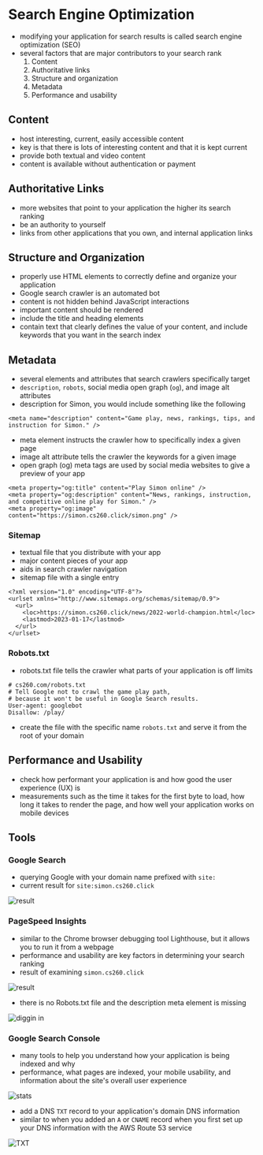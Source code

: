 # Search Engine Optimization
- modifying your application for search results is called search engine optimization (SEO)
- several factors that are major contributors to your search rank
    1. Content
    2. Authoritative links
    3. Structure and organization
    4. Metadata
    5. Performance and usability

## Content
- host interesting, current, easily accessible content
- key is that there is lots of interesting content and that it is kept current
- provide both textual and video content
- content is available without authentication or payment

## Authoritative Links
- more websites that point to your application the higher its search ranking
- be an authority to yourself
- links from other applications that you own, and internal application links

## Structure and Organization
- properly use HTML elements to correctly define and organize your application
- Google search crawler is an automated bot
- content is not hidden behind JavaScript interactions
- important content should be rendered
- include the title and heading elements
- contain text that clearly defines the value of your content, and include keywords that you want in the search index

## Metadata
- several elements and attributes that search crawlers specifically target
- `description`, `robots`, social media open graph (`og`), and image alt attributes
- description for Simon, you would include something like the following
```
<meta name="description" content="Game play, news, rankings, tips, and instruction for Simon." />
```
- meta element instructs the crawler how to specifically index a given page
- image alt attribute tells the crawler the keywords for a given image
- open graph (og) meta tags are used by social media websites to give a preview of your app
```
<meta property="og:title" content="Play Simon online" />
<meta property="og:description" content="News, rankings, instruction, and competitive online play for Simon." />
<meta property="og:image" content="https://simon.cs260.click/simon.png" />
```

### Sitemap
- textual file that you distribute with your app
- major content pieces of your app
- aids in search crawler navigation
- sitemap file with a single entry
```
<?xml version="1.0" encoding="UTF-8"?>
<urlset xmlns="http://www.sitemaps.org/schemas/sitemap/0.9">
  <url>
    <loc>https://simon.cs260.click/news/2022-world-champion.html</loc>
    <lastmod>2023-01-17</lastmod>
  </url>
</urlset>
```

### Robots.txt
- robots.txt file tells the crawler what parts of your application is off limits
```
# cs260.com/robots.txt
# Tell Google not to crawl the game play path,
# because it won't be useful in Google Search results.
User-agent: googlebot
Disallow: /play/
```
- create the file with the specific name `robots.txt` and serve it from the root of your domain

## Performance and Usability
- check how performant your application is and how good the user experience (UX) is
- measurements such as the time it takes for the first byte to load, how long it takes to render the page, and how well your application works on mobile devices

## Tools
### Google Search
- querying Google with your domain name prefixed with `site:`
- current result for `site:simon.cs260.click`

![result](https://github.com/webprogramming260/.github/raw/main/profile/webFrameworks/seo/seoGoogleSearch.jpg)

### PageSpeed Insights
- similar to the Chrome browser debugging tool Lighthouse, but it allows you to run it from a webpage
- performance and usability are key factors in determining your search ranking
- result of examining `simon.cs260.click`

![result](https://github.com/webprogramming260/.github/raw/main/profile/webFrameworks/seo/seoPageSpeedInsights.jpg)
- there is no Robots.txt file and the description meta element is missing

![diggin in](https://github.com/webprogramming260/.github/blob/main/profile/webFrameworks/seo/seoPageSpeedInsightsSeo.jpg)

### Google Search Console
- many tools to help you understand how your application is being indexed and why
- performance, what pages are indexed, your mobile usability, and information about the site's overall user experience

![stats](https://github.com/webprogramming260/.github/raw/main/profile/webFrameworks/seo/seoGoogleSearchConsole.jpg)
- add a DNS `TXT` record to your application's domain DNS information
- similar to when you added an `A` or `CNAME` record when you first set up your DNS information with the AWS Route 53 service

![TXT](https://github.com/webprogramming260/.github/raw/main/profile/webFrameworks/seo/seoGoogleSearchConsoleVerify.jpg)
